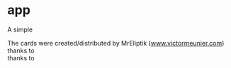 # app  
A simple   

The cards were created/distributed by MrEliptik (www.victormeunier.com)  
thanks to   
thanks to  
